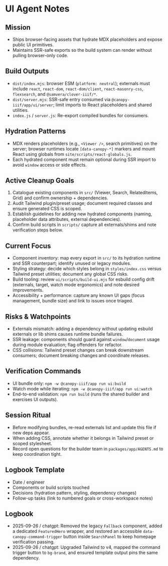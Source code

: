 UI Agent Notes
==============

Mission
-------
- Ships browser-facing assets that hydrate MDX placeholders and expose public UI primitives.
- Maintains SSR-safe exports so the build system can render without pulling browser-only code.

Build Outputs
-------------
- `dist/index.mjs`: browser ESM (`platform: neutral`); externals must include `react`, `react-dom`, `react-dom/client`, `react-masonry-css`, `flexsearch`, and `@samvera/clover-iiif/*`.
- `dist/server.mjs`: SSR-safe entry consumed via `@canopy-iiif/app/ui/server`; limit imports to React placeholders and shared utilities.
- `index.js` / `server.js`: Re-export compiled bundles for consumers.

Hydration Patterns
------------------
- MDX renders placeholders (e.g., `<Viewer />`, search primitives) on the server; browser runtimes locate `[data-canopy-*]` markers and mount React using globals from `site/scripts/react-globals.js`.
- Each hydrated component must remain optional during SSR import to avoid `window` access or side effects.

Active Cleanup Goals
--------------------
1. Catalogue existing components in `src/` (Viewer, Search, RelatedItems, Grid) and confirm ownership + dependencies.
2. Audit Tailwind plugin/preset usage; document required classes and ensure generated CSS is scoped.
3. Establish guidelines for adding new hydrated components (naming, placeholder data attributes, external dependencies).
4. Confirm build scripts in `scripts/` capture all externals/shims and note verification steps below.

Current Focus
-------------
- Component inventory: map every export in `src/` to its hydration runtime and SSR counterpart; identify unused or legacy modules.
- Styling strategy: decide which styles belong in `styles/index.css` versus Tailwind preset utilities; document any global CSS risks.
- Build tooling: review `ui/scripts/build-ui.mjs` for esbuild config drift (externals, target, watch mode ergonomics) and note desired improvements.
- Accessibility + performance: capture any known UI gaps (focus management, bundle size) and link to issues once triaged.

Risks & Watchpoints
-------------------
- Externals mismatch: adding a dependency without updating esbuild externals or lib shims causes runtime bundle failures.
- SSR leakage: components should guard against `window`/`document` usage during module evaluation; flag offenders for refactor.
- CSS collisions: Tailwind preset changes can break downstream consumers; document breaking changes and coordinate releases.

Verification Commands
---------------------
- UI bundle only: `npm -w @canopy-iiif/app run ui:build`
- Watch mode while iterating: `npm -w @canopy-iiif/app run ui:watch`
- End-to-end validation: `npm run build` (runs the shared builder and exercises UI outputs).

Session Ritual
--------------
- Before modifying bundles, re-read externals list and update this file if new deps appear.
- When adding CSS, annotate whether it belongs in Tailwind preset or scoped stylesheet.
- Record open questions for the builder team in `packages/app/AGENTS.md` to keep coordination tight.

Logbook Template
----------------
- Date / engineer
- Components or build scripts touched
- Decisions (hydration pattern, styling, dependency changes)
- Follow-up tasks (link to numbered goals or cross-workspace notes)

Logbook
-------
- 2025-09-26 / chatgpt: Removed the legacy `Fallback` component, added a dedicated `FeaturedHero` wrapper, and restored an accessible `data-canopy-command-trigger` button inside `SearchPanel` to keep homepage verification passing.
- 2025-09-26 / chatgpt: Upgraded Tailwind to v4, mapped the command trigger button to `bg-brand`, and ensured template output pins the same dependency.
